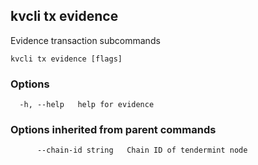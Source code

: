 <!--
title: evidence
-->
## kvcli tx evidence

Evidence transaction subcommands

```
kvcli tx evidence [flags]
```

### Options

```
  -h, --help   help for evidence
```

### Options inherited from parent commands

```
      --chain-id string   Chain ID of tendermint node
```

